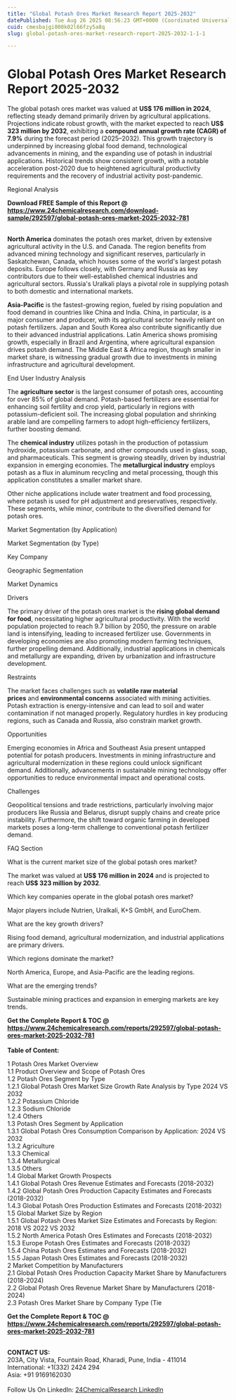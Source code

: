 ```yaml
---
title: "Global Potash Ores Market Research Report 2025-2032"
datePublished: Tue Aug 26 2025 08:56:23 GMT+0000 (Coordinated Universal Time)
cuid: cmesbajgi000k02l66fzy5a8q
slug: global-potash-ores-market-research-report-2025-2032-1-1-1

---
```


# Global Potash Ores Market Research Report 2025-2032

<p>The global potash ores market was valued at <strong>US$ 176 million in 2024</strong>, reflecting steady demand primarily driven by agricultural applications. Projections indicate robust growth, with the market expected to reach <strong>US$ 323 million by 2032</strong>, exhibiting a <strong>compound annual growth rate (CAGR) of 7.9%</strong> during the forecast period (2025–2032). This growth trajectory is underpinned by increasing global food demand, technological advancements in mining, and the expanding use of potash in industrial applications. Historical trends show consistent growth, with a notable acceleration post-2020 due to heightened agricultural productivity requirements and the recovery of industrial activity post-pandemic.</p><p>
Regional Analysis</p><p>
</p><div><b>Download FREE Sample of this Report @ 
            <a href="https://www.24chemicalresearch.com/download-sample/292597/global-potash-ores-market-2025-2032-781">
            https://www.24chemicalresearch.com/download-sample/292597/global-potash-ores-market-2025-2032-781</a></b></div><br><p><strong>North America</strong> dominates the potash ores market, driven by extensive agricultural activity in the U.S. and Canada. The region benefits from advanced mining technology and significant reserves, particularly in Saskatchewan, Canada, which houses some of the world's largest potash deposits. Europe follows closely, with Germany and Russia as key contributors due to their well-established chemical industries and agricultural sectors. Russia's Uralkali plays a pivotal role in supplying potash to both domestic and international markets.</p><p>
</p><p><strong>Asia-Pacific</strong> is the fastest-growing region, fueled by rising population and food demand in countries like China and India. China, in particular, is a major consumer and producer, with its agricultural sector heavily reliant on potash fertilizers. Japan and South Korea also contribute significantly due to their advanced industrial applications. Latin America shows promising growth, especially in Brazil and Argentina, where agricultural expansion drives potash demand. The Middle East &amp; Africa region, though smaller in market share, is witnessing gradual growth due to investments in mining infrastructure and agricultural development.</p><p>
End User Industry Analysis</p><p>
</p><p>The <strong>agriculture sector</strong> is the largest consumer of potash ores, accounting for over 85% of global demand. Potash-based fertilizers are essential for enhancing soil fertility and crop yield, particularly in regions with potassium-deficient soil. The increasing global population and shrinking arable land are compelling farmers to adopt high-efficiency fertilizers, further boosting demand.</p><p>
</p><p>The <strong>chemical industry</strong> utilizes potash in the production of potassium hydroxide, potassium carbonate, and other compounds used in glass, soap, and pharmaceuticals. This segment is growing steadily, driven by industrial expansion in emerging economies. The <strong>metallurgical industry</strong> employs potash as a flux in aluminum recycling and metal processing, though this application constitutes a smaller market share.</p><p>
</p><p>Other niche applications include water treatment and food processing, where potash is used for pH adjustment and preservatives, respectively. These segments, while minor, contribute to the diversified demand for potash ores.</p><p>
Market Segmentation (by Application)</p><p>
</p><p>
Market Segmentation (by Type)</p><p>
</p><p>
Key Company</p><p>
</p><p>
Geographic Segmentation</p><p>
</p><p>
Market Dynamics</p><p>
Drivers</p><p>
</p><p>The primary driver of the potash ores market is the <strong>rising global demand for food</strong>, necessitating higher agricultural productivity. With the world population projected to reach 9.7 billion by 2050, the pressure on arable land is intensifying, leading to increased fertilizer use. Governments in developing economies are also promoting modern farming techniques, further propelling demand. Additionally, industrial applications in chemicals and metallurgy are expanding, driven by urbanization and infrastructure development.</p><p>
Restraints</p><p>
</p><p>The market faces challenges such as <strong>volatile raw material prices</strong> and <strong>environmental concerns</strong> associated with mining activities. Potash extraction is energy-intensive and can lead to soil and water contamination if not managed properly. Regulatory hurdles in key producing regions, such as Canada and Russia, also constrain market growth.</p><p>
Opportunities</p><p>
</p><p>Emerging economies in Africa and Southeast Asia present untapped potential for potash producers. Investments in mining infrastructure and agricultural modernization in these regions could unlock significant demand. Additionally, advancements in sustainable mining technology offer opportunities to reduce environmental impact and operational costs.</p><p>
Challenges</p><p>
</p><p>Geopolitical tensions and trade restrictions, particularly involving major producers like Russia and Belarus, disrupt supply chains and create price instability. Furthermore, the shift toward organic farming in developed markets poses a long-term challenge to conventional potash fertilizer demand.</p><p>
FAQ Section</p><p>
What is the current market size of the global potash ores market?</p><p>
</p><p>The market was valued at <strong>US$ 176 million in 2024</strong> and is projected to reach <strong>US$ 323 million by 2032</strong>.</p><p>
Which key companies operate in the global potash ores market?</p><p>
</p><p>Major players include Nutrien, Uralkali, K+S GmbH, and EuroChem.</p><p>
What are the key growth drivers?</p><p>
</p><p>Rising food demand, agricultural modernization, and industrial applications are primary drivers.</p><p>
Which regions dominate the market?</p><p>
</p><p>North America, Europe, and Asia-Pacific are the leading regions.</p><p>
What are the emerging trends?</p><p>
</p><p>Sustainable mining practices and expansion in emerging markets are key trends.</p>

<div><b>Get the Complete Report & TOC @ 
            <a href="https://www.24chemicalresearch.com/reports/292597/global-potash-ores-market-2025-2032-781">
            https://www.24chemicalresearch.com/reports/292597/global-potash-ores-market-2025-2032-781</a></b></div><br>
            <b>Table of Content:</b><p>1 Potash Ores Market Overview<br />
    1.1 Product Overview and Scope of Potash Ores<br />
    1.2 Potash Ores Segment by Type<br />
        1.2.1 Global Potash Ores Market Size Growth Rate Analysis by Type 2024 VS 2032<br />
        1.2.2 Potassium Chloride<br />
        1.2.3 Sodium Chloride<br />
        1.2.4 Others<br />
    1.3 Potash Ores Segment by Application<br />
        1.3.1 Global Potash Ores Consumption Comparison by Application: 2024 VS 2032<br />
        1.3.2 Agriculture<br />
        1.3.3 Chemical<br />
        1.3.4 Metallurgical<br />
        1.3.5 Others<br />
    1.4 Global Market Growth Prospects<br />
        1.4.1 Global Potash Ores Revenue Estimates and Forecasts (2018-2032)<br />
        1.4.2 Global Potash Ores Production Capacity Estimates and Forecasts (2018-2032)<br />
        1.4.3 Global Potash Ores Production Estimates and Forecasts (2018-2032)<br />
    1.5 Global Market Size by Region<br />
        1.5.1 Global Potash Ores Market Size Estimates and Forecasts by Region: 2018 VS 2022 VS 2032<br />
        1.5.2 North America Potash Ores Estimates and Forecasts (2018-2032)<br />
        1.5.3 Europe Potash Ores Estimates and Forecasts (2018-2032)<br />
        1.5.4 China Potash Ores Estimates and Forecasts (2018-2032)<br />
        1.5.5 Japan Potash Ores Estimates and Forecasts (2018-2032)<br />
2 Market Competition by Manufacturers<br />
    2.1 Global Potash Ores Production Capacity Market Share by Manufacturers (2018-2024)<br />
    2.2 Global Potash Ores Revenue Market Share by Manufacturers (2018-2024)<br />
    2.3 Potash Ores Market Share by Company Type (Tie</p>

<div><b>Get the Complete Report & TOC @ 
            <a href="https://www.24chemicalresearch.com/reports/292597/global-potash-ores-market-2025-2032-781">
            https://www.24chemicalresearch.com/reports/292597/global-potash-ores-market-2025-2032-781</a></b></div><br>

<b>CONTACT US:</b><br>
            203A, City Vista, Fountain Road, Kharadi, Pune, India - 411014<br>
            International: +1(332) 2424 294<br>
            Asia: +91 9169162030 <br><br>
            Follow Us On LinkedIn: <a href="https://www.linkedin.com/company/24chemicalresearch/">24ChemicalResearch LinkedIn</a>